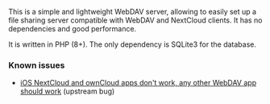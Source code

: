This is a simple and lightweight WebDAV server, allowing to easily set up a file sharing server compatible with WebDAV and NextCloud clients. It has no dependencies and good performance.

It is written in PHP (8+). The only dependency is SQLite3 for the database.

### Known issues

- [iOS NextCloud and ownCloud apps don't work, any other WebDAV app should work](https://github.com/kd2org/karadav/issues/22) (upstream bug)
